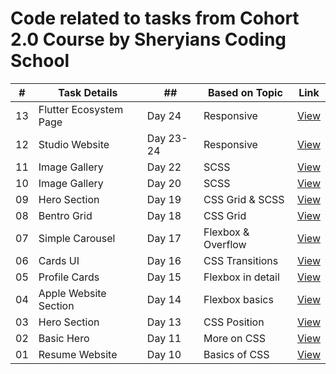 # Code related to tasks from Cohort 2.0 Course by Sheryians Coding School

| #   | Task Details           | ##        | Based on Topic     | Link                                            |
| --- | ---------------------- | --------- | ------------------ | ----------------------------------------------- |
| 13  | Flutter Ecosystem Page | Day 24    | Responsive         | [View](https://cohort.sagarpalia.com/tasks/13/) |
| 12  | Studio Website         | Day 23-24 | Responsive         | [View](https://cohort.sagarpalia.com/tasks/12/) |
| 11  | Image Gallery          | Day 22    | SCSS               | [View](https://cohort.sagarpalia.com/tasks/11/) |
| 10  | Image Gallery          | Day 20    | SCSS               | [View](https://cohort.sagarpalia.com/tasks/10/) |
| 09  | Hero Section           | Day 19    | CSS Grid & SCSS    | [View](https://cohort.sagarpalia.com/tasks/09/) |
| 08  | Bentro Grid            | Day 18    | CSS Grid           | [View](https://cohort.sagarpalia.com/tasks/08/) |
| 07  | Simple Carousel        | Day 17    | Flexbox & Overflow | [View](https://cohort.sagarpalia.com/tasks/07/) |
| 06  | Cards UI               | Day 16    | CSS Transitions    | [View](https://cohort.sagarpalia.com/tasks/06/) |
| 05  | Profile Cards          | Day 15    | Flexbox in detail  | [View](https://cohort.sagarpalia.com/tasks/05/) |
| 04  | Apple Website Section  | Day 14    | Flexbox basics     | [View](https://cohort.sagarpalia.com/tasks/04/) |
| 03  | Hero Section           | Day 13    | CSS Position       | [View](https://cohort.sagarpalia.com/tasks/03/) |
| 02  | Basic Hero             | Day 11    | More on CSS        | [View](https://cohort.sagarpalia.com/tasks/02/) |
| 01  | Resume Website         | Day 10    | Basics of CSS      | [View](https://cohort.sagarpalia.com/tasks/01/) |
